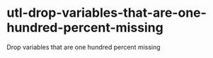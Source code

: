 # utl-drop-variables-that-are-one-hundred-percent-missing
Drop variables that are one hundred percent missing
